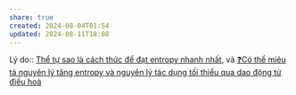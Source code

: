 ```yaml
---
share: true
created: 2024-08-04T01:54
updated: 2024-08-11T18:08
---
```

Lý do:: [Thể tự sao là cách thức để đạt entropy nhanh nhất](../../S%E1%BB%B1%20s%E1%BB%91ng/Th%E1%BB%83%20t%E1%BB%B1%20sao%20l%C3%A0%20c%C3%A1ch%20th%E1%BB%A9c%20%C4%91%E1%BB%83%20%C4%91%E1%BA%A1t%20entropy%20nhanh%20nh%E1%BA%A5t.md), và [❓Có thể miêu tả nguyên lý tăng entropy và nguyên lý tác dụng tối thiểu qua dao động tử điều hoà](../%E2%9D%93C%C3%B3%20th%E1%BB%83%20mi%C3%AAu%20t%E1%BA%A3%20nguy%C3%AAn%20l%C3%BD%20t%C4%83ng%20entropy%20v%C3%A0%20nguy%C3%AAn%20l%C3%BD%20t%C3%A1c%20d%E1%BB%A5ng%20t%E1%BB%91i%20thi%E1%BB%83u%20qua%20dao%20%C4%91%E1%BB%99ng%20t%E1%BB%AD%20%C4%91i%E1%BB%81u%20ho%C3%A0.md)